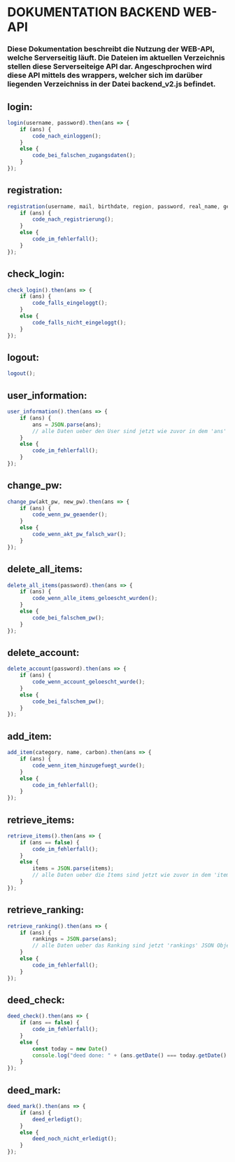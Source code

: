 # DOKUMENTATION BACKEND WEB-API

### Diese Dokumentation beschreibt die Nutzung der WEB-API, welche Serverseitig l&auml;uft. Die Dateien im aktuellen Verzeichnis stellen diese Serverseiteige API dar. Angeschprochen wird diese API mittels des wrappers, welcher sich im dar&uuml;ber liegenden Verzeichniss in der Datei backend_v2.js befindet.

## login:
```javascript
login(username, password).then(ans => {
    if (ans) {
        code_nach_einloggen();
    }
    else {
        code_bei_falschen_zugangsdaten();
    }
});
```

## registration:
```javascript
registration(username, mail, birthdate, region, password, real_name, gender).then(ans => {
    if (ans) {
        code_nach_registrierung();
    }
    else {
        code_im_fehlerfall();
    }
});
```

## check_login:
```javascript
check_login().then(ans => {
    if (ans) {
        code_falls_eingeloggt();
    }
    else {
        code_falls_nicht_eingeloggt();
    }
});
```

## logout:
```javascript
logout();
```

## user_information:
```javascript
user_information().then(ans => {
    if (ans) {
        ans = JSON.parse(ans);
        // alle Daten ueber den User sind jetzt wie zuvor in dem 'ans' JSON Object gespeichert
    }
    else {
        code_im_fehlerfall();
    }
});
```

## change_pw:
```javascript
change_pw(akt_pw, new_pw).then(ans => {
    if (ans) {
        code_wenn_pw_geaender();
    }
    else {
        code_wenn_akt_pw_falsch_war();
    }
});
```

## delete_all_items:
```javascript
delete_all_items(password).then(ans => {
    if (ans) {
        code_wenn_alle_items_geloescht_wurden();
    }
    else {
        code_bei_falschem_pw();
    }
});
```

## delete_account:
```javascript
delete_account(password).then(ans => {
    if (ans) {
        code_wenn_account_geloescht_wurde();
    }
    else {
        code_bei_falschem_pw();
    }
});
```

## add_item:
```javascript
add_item(category, name, carbon).then(ans => {
    if (ans) {
        code_wenn_item_hinzugefuegt_wurde();
    }
    else {
        code_im_fehlerfall();
    }
});
```

## retrieve_items:
```javascript
retrieve_items().then(ans => {
    if (ans == false) {
        code_im_fehlerfall();
    }
    else {
        items = JSON.parse(items);
        // alle Daten ueber die Items sind jetzt wie zuvor in dem 'items' JSON Object gespeichert
    }
});
```

## retrieve_ranking:
```javascript
retrieve_ranking().then(ans => {
    if (ans) {
        rankings = JSON.parse(ans);
        // alle Daten ueber das Ranking sind jetzt 'rankings' JSON Object gespeichert
    }
    else {
        code_im_fehlerfall();
    }
});
```

## deed_check:
```javascript
deed_check().then(ans => {
    if (ans == false) {
        code_im_fehlerfall();
    }
    else {
        const today = new Date()
        console.log("deed done: " + (ans.getDate() === today.getDate() && ans.getMonth() === today.getMonth() && ans.getFullYear() === today.getFullYear()));
    }
});
```

## deed_mark:
```javascript
deed_mark().then(ans => {
    if (ans) {
        deed_erledigt();
    }
    else {
        deed_noch_nicht_erledigt();
    }
});
```

